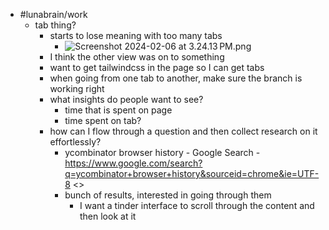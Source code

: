 - #lunabrain/work
	- tab thing?
		- starts to lose meaning with too many tabs
			- ![Screenshot 2024-02-06 at 3.24.13 PM.png](../assets/Screenshot_2024-02-06_at_3.24.13 PM_1707261872476_0.png)
		- I think the other view was on to something
		- want to get tailwindcss in the page so I can get tabs
		- when going from one tab to another, make sure the branch is working right
		- what insights do people want to see?
			- time that is spent on page
			- time spent on tab?
		- how can I flow through a question and then collect research on it effortlessly?
			- ycombinator browser history - Google Search - https://www.google.com/search?q=ycombinator+browser+history&sourceid=chrome&ie=UTF-8 <>
			- bunch of results, interested in going through them
				- I want a tinder interface to scroll through the content and then look at it